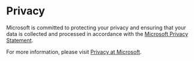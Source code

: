 # Privacy
Microsoft is committed to protecting your privacy and ensuring that your data is collected and processed in accordance with the [Microsoft Privacy Statement](https://privacy.microsoft.com/en-us/privacystatement). 

For more information, please visit [Privacy at Microsoft](https://privacy.microsoft.com/en-US/).
